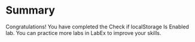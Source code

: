 # Summary

Congratulations! You have completed the Check if localStorage Is Enabled lab. You can practice more labs in LabEx to improve your skills.
